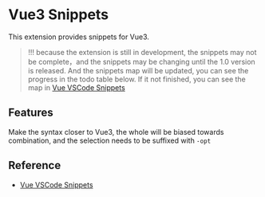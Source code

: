 # Vue3 Snippets

This extension provides snippets for Vue3.

> !!! because the extension is still in development, the snippets may not be complete，and the snippets may be changing until the 1.0 version is released.
> And the snippets map will be updated, you can see the progress in the todo table below. If it not finished, you can see the map in [Vue VSCode Snippets](https://marketplace.visualstudio.com/items?itemName=sdras.vue-vscode-snippets)
>

## Features

Make the syntax closer to Vue3, the whole will be biased towards combination, and the selection needs to be suffixed with `-opt`

## Reference

- [Vue VSCode Snippets](https://marketplace.visualstudio.com/items?itemName=sdras.vue-vscode-snippets)
